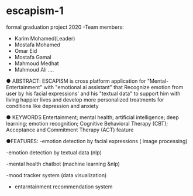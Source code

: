 # escapism-1
formal graduation project 2020 
-Team members:
-	Karim Mohamed(Leader)
-	Mostafa Mohamed
-	Omar Eid
-	Mostafa Gamal
-	Mahmoud Medhat
-	Mahmoud Ali
....
 
 
 
 
 
 ● ABSTRACT:
ESCAPISM is cross platform application for "Mental-Entertainment" 
with "emotional ai assistant" that Recognize
emotion from user by his facial expressions' and his "textual data" to support him with living happier lives and develop more personalized treatments for conditions like depression and anxiety 





●	KEYWORDS
Entertainment; mental health; artificial intelligence; deep learning; emotion recognition; Cognitive Behavioral Therapy (CBT); Acceptance and Commitment Therapy (ACT)
feature 



●FEATURES:
-emotion detection by facial expressions ( image processing)

-emotion detection by  textual data (nlp)

-mental health chatbot (machine learning &nlp)

-mood tracker system (data visualization)

- entarntainment recommendation system 

